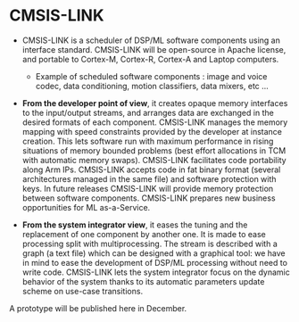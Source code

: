 # CMSIS-LINK
- CMSIS-LINK is a scheduler of DSP/ML software components using an interface standard. CMSIS-LINK will be open-source in Apache license, and portable to Cortex-M, Cortex-R, Cortex-A and Laptop computers.
  - Example of scheduled software components : image and voice codec, data conditioning, motion classifiers, data mixers, etc ...
- **From the developer point of view**, it creates opaque memory interfaces to the input/output streams, and arranges data are exchanged in the desired formats of each component. CMSIS-LINK manages the memory mapping with speed constraints provided by the developer at instance creation. This lets software run with maximum performance in rising situations of memory bounded problems (best effort allocations in TCM with automatic memory swaps). CMSIS-LINK facilitates code portability along Arm IPs. CMSIS-LINK accepts code in fat binary format (several architectures managed in the same file) and software protection with keys.  In future releases CMSIS-LINK will provide memory protection between software components. CMSIS-LINK prepares new business opportunities for ML as-a-Service.

- **From the system integrator view**, it eases the tuning and the replacement of one component by another one. It is made to ease processing split with multiprocessing. The stream is described with a graph (a text file) which can be designed with a graphical tool:  we have in mind to ease the development of DSP/ML processing without need to write code. CMSIS-LINK lets the system integrator focus on the dynamic behavior of the system thanks to its automatic parameters update scheme on use-case transitions. 

A prototype will be published here in December.
